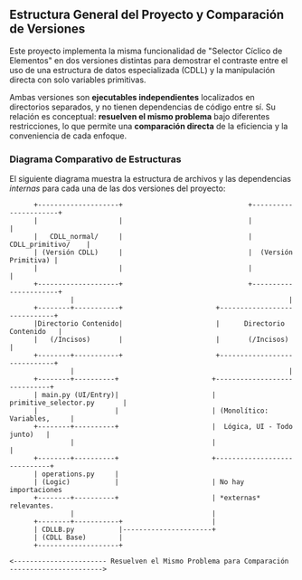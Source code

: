 ## Estructura General del Proyecto y Comparación de Versiones

Este proyecto implementa la misma funcionalidad de "Selector Cíclico de Elementos" en dos versiones distintas para demostrar el contraste entre el uso de una estructura de datos especializada (CDLL) y la manipulación directa con solo variables primitivas.

Ambas versiones son **ejecutables independientes** localizados en directorios separados, y no tienen dependencias de código entre sí. Su relación es conceptual: **resuelven el mismo problema** bajo diferentes restricciones, lo que permite una **comparación directa** de la eficiencia y la conveniencia de cada enfoque.

### Diagrama Comparativo de Estructuras

El siguiente diagrama muestra la estructura de archivos y las dependencias *internas* para cada una de las dos versiones del proyecto:

```text
      +--------------------+                               +----------------------+
      |                    |                               |                      |
      |   CDLL_normal/     |                               |   CDLL_primitivo/    |
      | (Versión CDLL)     |                               |  (Versión Primitiva) |
      |                    |                               |                      |
      +--------------------+                               +----------------------+
               |                                                     |
      +--------+-----------+                       +-----------------------------+
      |Directorio Contenido|                       |      Directorio Contenido   |
      |   (/Incisos)       |                       |       (/Incisos)            |
      +--------+-----------+                       +-----------------------------+
               |                                                     |
      +--------+----------+                       +-----------------------------+
      | main.py (UI/Entry)|                       | primitive_selector.py       |
      |                   |                       | (Monolítico: Variables,     |
      +--------+----------+                       |  Lógica, UI - Todo junto)   |
               |                                  |                             |
      +--------+----------+                       +-----------------------------+
      | operations.py     |                      
      | (Logic)           |                       | No hay importaciones
      +--------+----------+                       | *externas* relevantes.
               |                                  |
      +--------+-----------+                      |
      | CDLLB.py           |----------------------+
      | (CDLL Base)        |
      +--------------------+

<----------------------- Resuelven el Mismo Problema para Comparación ----------------------->
